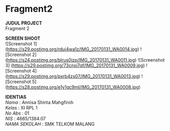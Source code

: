 # Fragment2

**JUDUL PROJECT** <br>
Fragment 2 <br>

 
 **SCREEN SHOOT** <br>
![Screenshot 1] (https://s29.postimg.org/rdui4wa1z/IMG_20170131_WA0014.jpg)
![Screenshot 2] (https://s24.postimg.org/blrus0izp/IMG_20170131_WA0011.jpg)
![Screenshot 3] (https://s29.postimg.org/73cnsj7qf/IMG_20170131_WA0009.jpg) 
![Screenshot 4] (https://s29.postimg.org/pxrb4zs07/IMG_20170131_WA0013.jpg)
![Screenshot 5] (https://s28.postimg.org/e1y1gc9ml/IMG_20170131_WA0008.jpg) 

 
 **IDENTIAS** <br>
 *Nama*          : Annisa Shinta Mahgfiroh <br>
 *Kelas*         : XI RPL 1 <br>
 *No Abs*        : 01 <br>
 *NIS*           : 4665/1384.07 <br>
 *NAMA SEKOLAH*  : SMK TELKOM MALANG <br>

